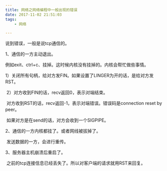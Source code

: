 ```yaml
---
title: 网络之网络编程中一般出现的错误
date: 2017-11-02 21:51:03
tags:
	- 网络

---
```




说到错误，一般是说tcp通信的。

1、通信的一方主动退出。

例如exit、ctrl+c、挂掉。这时候内核没有挂掉的。内核会帮忙做些事情。

​	1）关闭所有句柄，给对方发FIN。如果设置了LINGER为开的话，是给对方发RST。

​	2）对方收到FIN的话，recv返回0，表示对端结束。

​		对方收到RST的话，recv返回-1，表示对端错误。错误码是connection reset by peer。

​		如果对方是在send的话，对方会收到一个SIGPIPE。

2、通信的一方内核都挂了。或者网线被拔掉了。

​	发送数据的一方，会进行重传。

3、服务器主机崩溃后重启了。

​	之前的tcp连接信息已经丢失了。所以对客户端的请求就用RST来回复。



